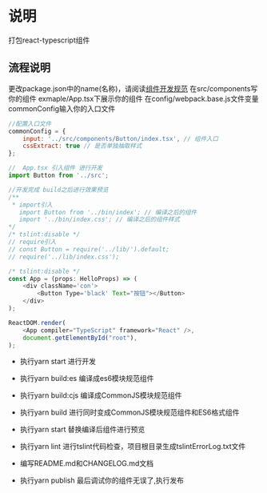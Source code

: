 # 说明
打包react-typescript组件

## 流程说明
更改package.json中的name(名称)，请阅读[组件开发规范](http://192.168.0.184:20000/share/dev-document/tree/master/%E7%BB%84%E4%BB%B6%E5%BC%80%E5%8F%91%E8%A7%84%E8%8C%83)
在src/components写你的组件
exmaple/App.tsx下展示你的组件
在config/webpack.base.js文件变量commonConfig输入你的入口文件


```js
//配置入口文件
commonConfig = {
    input: '../src/components/Button/index.tsx', // 组件入口
    cssExtract: true // 是否单独抽取样式
};
```

```js
//  App.tsx 引入组件 进行开发
import Button from '../src';

//开发完成 build之后进行效果预览
/**
 * import引入
   import Button from '../bin/index'; // 编译之后的组件
   import '../bin/index.css'; // 编译之后的组件样式
*/
/* tslint:disable */
// require引入
// const Button = require('../lib/').default; 
// require('../lib/index.css');

/* tslint:disable */
const App = (props: HelloProps) => (
    <div className='con'>
        <Button Type='black' Text="按钮"></Button>
    </div>
);

ReactDOM.render(
    <App compiler="TypeScript" framework="React" />,
    document.getElementById("root"),
);
```

- 执行yarn start 进行开发  

- 执行yarn build:es 编译成es6模块规范组件

- 执行yarn build:cjs 编译成CommonJS模块规范组件

- 执行yarn build 进行同时变成CommonJS模块规范组件和ES6格式组件

- 执行yarn start 替换编译后组件进行预览

- 执行yarn lint 进行tslint代码检查，项目根目录生成tslintErrorLog.txt文件

- 编写README.md和CHANGELOG.md文档

- 执行yarn publish 最后调试你的组件无误了,执行发布